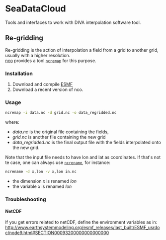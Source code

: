 # SeaDataCloud
Tools and interfaces to work with DIVA interpolation software tool. 

## Re-gridding

Re-gridding is the action of interpolation a field from a grid to another grid, usually with a higher resolution.     
[nco](http://nco.sourceforge.net) provides a tool [`ncremap`](http://nco.sourceforge.net/nco.html#ncremap) for this purpose. 

### Installation

1. Download and compile [ESMF](https://www.earthsystemcog.org/projects/esmf/download/)
2. Download a recent version of nco.

### Usage

```bash
ncremap -i data.nc -d grid.nc -o data_regridded.nc
```
where:
- *data.nc* is the original file containing the fields,
- *grid.nc* is another file containing the new grid
- *data_regridded.nc* is the final output file with the fields interpolated onto the new grid.

Note that the input file needs to have lon and lat as coordinates. If that's not te case, one can always use [`ncrename`](https://linux.die.net/man/1/ncrename), for instance:
```bash
ncrename -d x,lon -v x,lon in.nc
```
* the dimension *x* is renamed *lon*
* the variable *x* is renamed *lon*

### Troubleshooting

#### NetCDF 

If you get errors related to netCDF, define the environment variables as in:
http://www.earthsystemmodeling.org/esmf_releases/last_built/ESMF_usrdoc/node9.html#SECTION00093200000000000000
